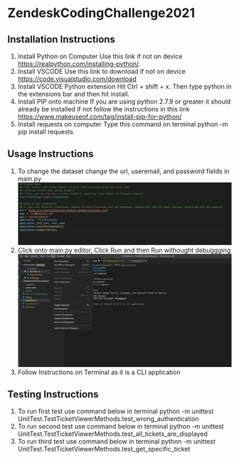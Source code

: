 # ZendeskCodingChallenge2021
## Installation Instructions
1. Install Python on Computer
     Use this link if not on device https://realpython.com/installing-python/.
2. Install VSCODE
    Use this link to download if not on device https://code.visualstudio.com/download
3. Install VSCODE Python extension
    Hit Ctrl + shift + x. Then type python in the extensions bar and then hit install. 
4. Install PIP onto machine
    If you are using python 2.7.9 or greater it should already be installed if not follow the instructions in this link https://www.makeuseof.com/tag/install-pip-for-python/
5. Install requests on computer 
    Type this command on terminal python -m pip install requests
## Usage Instructions
1. To change the dataset change the url, useremail, and password fields in main.py
![](2021-11-27-20-44-34.png)
2.  Click onto main.py editor, Click Run and then Run withought debuggging 
![](2021-11-27-20-45-04.png)
3. Follow Instructions on Terminal as it is a  CLI application
## Testing Instructions
1. To run first test use command below in terminal
    python -m unittest UnitTest.TestTicketViewerMethods.test_wrong_authentication 
2. To run second test use command below in terminal
    python -m unittest UnitTest.TestTicketViewerMethods.test_all_tickets_are_displayed
3. To run third test use command below in terminal
    python -m unittest UnitTest.TestTicketViewerMethods.test_get_specific_ticket

